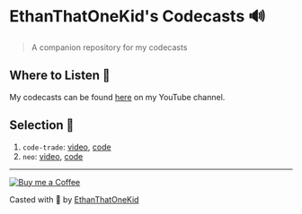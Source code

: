 # EthanThatOneKid's Codecasts 🔊
> A companion repository for my codecasts

## Where to Listen 🔮
My codecasts can be found [here][videos] on my YouTube channel.

## Selection 💽
1. `code-trade`: [video](https://youtu.be/4gpAqkeyAyk), [code](https://github.com/EthanThatOneKid/code-trade)
1. `neo`: [video](), [code](https://github.com/EthanThatOneKid/neo)

---

[![Buy me a Coffee](https://img.shields.io/badge/buy%20me%20a-coffee-%23FF813F)][bmac]

Casted with 💖 by [EthanThatOneKid][site]

[site]: http://ethandavidson.com/
[videos]: https://www.youtube.com/playlist?list=PLbLNnDY4DZ9cRRev6DidK2Mh0P1-UY8QQ
[bmac]: http://buymeacoff.ee/etok